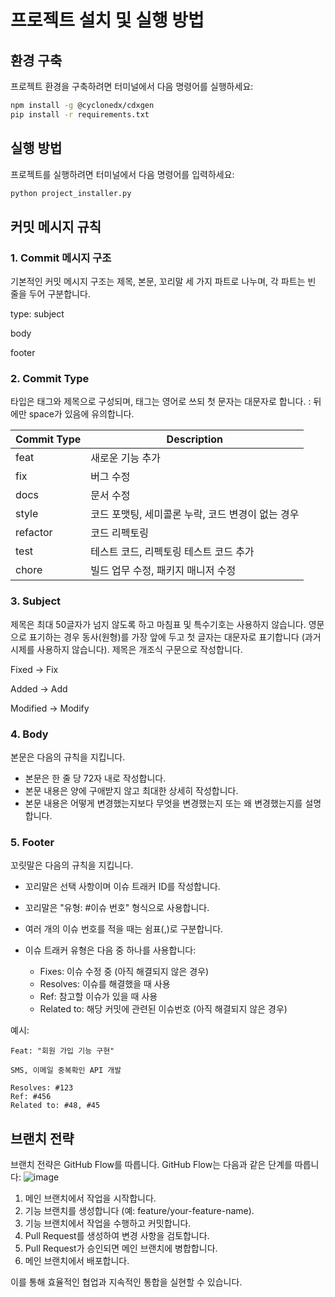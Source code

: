 # 프로젝트 설치 및 실행 방법

## 환경 구축

프로젝트 환경을 구축하려면 터미널에서 다음 명령어를 실행하세요:


```bash
npm install -g @cyclonedx/cdxgen
pip install -r requirements.txt
```

## 실행 방법
프로젝트를 실행하려면 터미널에서 다음 명령어를 입력하세요:

```bash
python project_installer.py
```

## 커밋 메시지 규칙

### 1. Commit 메시지 구조

기본적인 커밋 메시지 구조는 제목, 본문, 꼬리말 세 가지 파트로 나누며, 각 파트는 빈 줄을 두어 구분합니다.

type: subject

body

footer

### 2. Commit Type

타입은 태그와 제목으로 구성되며, 태그는 영어로 쓰되 첫 문자는 대문자로 합니다. : 뒤에만 space가 있음에 유의합니다.

| Commit Type | Description                         |
|-------------|-------------------------------------|
| feat        | 새로운 기능 추가                      |
| fix         | 버그 수정                            |
| docs        | 문서 수정                            |
| style       | 코드 포맷팅, 세미콜론 누락, 코드 변경이 없는 경우 |
| refactor    | 코드 리펙토링                         |
| test        | 테스트 코드, 리펙토링 테스트 코드 추가 |
| chore       | 빌드 업무 수정, 패키지 매니저 수정    |

### 3. Subject

제목은 최대 50글자가 넘지 않도록 하고 마침표 및 특수기호는 사용하지 않습니다. 영문으로 표기하는 경우 동사(원형)를 가장 앞에 두고 첫 글자는 대문자로 표기합니다 (과거 시제를 사용하지 않습니다). 제목은 개조식 구문으로 작성합니다.

Fixed → Fix

Added → Add

Modified → Modify

### 4. Body

본문은 다음의 규칙을 지킵니다.

- 본문은 한 줄 당 72자 내로 작성합니다.
- 본문 내용은 양에 구애받지 않고 최대한 상세히 작성합니다.
- 본문 내용은 어떻게 변경했는지보다 무엇을 변경했는지 또는 왜 변경했는지를 설명합니다.

### 5. Footer

꼬릿말은 다음의 규칙을 지킵니다.

- 꼬리말은 선택 사항이며 이슈 트래커 ID를 작성합니다.
- 꼬리말은 "유형: #이슈 번호" 형식으로 사용합니다.
- 여러 개의 이슈 번호를 적을 때는 쉼표(,)로 구분합니다.
- 이슈 트래커 유형은 다음 중 하나를 사용합니다:

  - Fixes: 이슈 수정 중 (아직 해결되지 않은 경우)
  - Resolves: 이슈를 해결했을 때 사용
  - Ref: 참고할 이슈가 있을 때 사용
  - Related to: 해당 커밋에 관련된 이슈번호 (아직 해결되지 않은 경우)

예시:
```
Feat: "회원 가입 기능 구현"

SMS, 이메일 중복확인 API 개발 

Resolves: #123
Ref: #456
Related to: #48, #45
```

## 브랜치 전략

브랜치 전략은 GitHub Flow를 따릅니다. GitHub Flow는 다음과 같은 단계를 따릅니다:
![image](https://github.com/WhiteHatSchool/unused_dependency_check/assets/35493042/e2b4fd62-1f3c-46a2-b846-b9cb745e694a)

1. 메인 브랜치에서 작업을 시작합니다.
1. 기능 브랜치를 생성합니다 (예: feature/your-feature-name).
1. 기능 브랜치에서 작업을 수행하고 커밋합니다.
1. Pull Request를 생성하여 변경 사항을 검토합니다.
1. Pull Request가 승인되면 메인 브랜치에 병합합니다.
1. 메인 브랜치에서 배포합니다.


이를 통해 효율적인 협업과 지속적인 통합을 실현할 수 있습니다.
